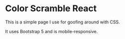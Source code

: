 # Color Scramble React

This is a simple page I use for goofing around with CSS.

It uses Bootstrap 5 and is mobile-responsive.